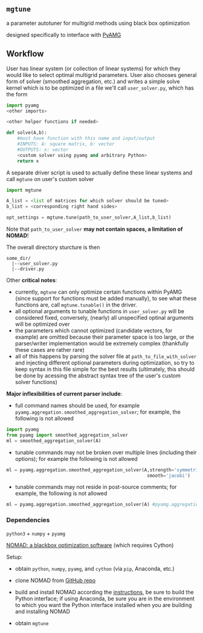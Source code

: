

## `mgtune`

a parameter autotuner for multigrid methods using black box optimization

designed specifically to interface with [PyAMG](https://pyamg.readthedocs.io/en/latest/)

## Workflow

User has linear system (or collection of linear systems) for which they would like to select optimal multigrid parameters.
User also chooses general form of solver (smoothed aggregation, etc.) and writes a simple solve kernel which is to be optimized in a file we'll call `user_solver.py`, which has the form

```python
import pyamg
<other imports>

<other helper functions if needed>

def solve(A,b):
    #must have function with this name and input/output
    #INPUTS: A: square matrix, b: vector
    #OUTPUTS: x: vector
    <custom solver using pyamg and arbitrary Python>
    return x
```

A separate driver script is used to actually define these linear systems and call `mgtune` on user's custom solver

```python
import mgtune

A_list = <list of matrices for which solver should be tuned>
b_list = <corresponding right hand sides>

opt_settings = mgtune.tune(path_to_user_solver,A_list,b_list)
```

Note that `path_to_user_solver` **may not contain spaces, a limitation of NOMAD**!

The overall directory sturcture is then

```
some_dir/
  |--user_solver.py
  |--driver.py
```

Other **critical notes**:

- currently, `mgtune` can only optimize certain functions within PyAMG (since support for functions must be added manually), to see what these functions are, call `mgtune.tunable()` in the driver.
- all optional arguments to tunable functions in `user_solver.py` will be considered fixed, conversely, (nearly) all unspecified optinal arguments will be optimized over
- the parameters which cannot optimized (candidate vectors, for example) are omitted because their parameter space is too large, or the parser/writer implementation would be extremely complex (thankfully these cases are rather rare)
- all of this happens by parsing the solver file at `path_to_file_with_solver` and injecting different optional parameters during optimization, so try to keep syntax in this file simple for the best results (ultimately, this should be done by acessing the abstract syntax tree of the user's custom solver functions)


**Major inflexibilities of current parser include**:

- full command names should be used, for example `pyamg.aggregation.smoothed_aggregation_solver`; for example, the following is not allowed

```python
import pyamg
from pyamg import smoothed_aggregation_solver
ml = smoothed_aggregation_solver(A)
```

- tunable commands may not be broken over multiple lines (including their options); for example the following is not allowed

```python
ml = pyamg.aggregation.smoothed_aggregation_solver(A,strength='symmetric',
                                                    smooth='jacobi')
```

- tunable commands may not reside in post-source comments; for example, the following is not allowed

```python
ml = pyamg.aggregation.smoothed_aggregation_solver(A) #pyamg.aggregation.smoothed_aggregation_solver
```
    

### Dependencies

`python3` + `numpy` + `pyamg`

[NOMAD: a blackbox optimization software](https://nomad-4-user-guide.readthedocs.io/en/latest/) (which requires Cython)

Setup:

- obtain `python`, `numpy`, `pyamg`, and `cython` (via `pip`, Anaconda, etc.)

- clone NOMAD from [GitHub repo](https://github.com/bbopt/nomad)

- build and install NOMAD according the [instructions](https://nomad-4-user-guide.readthedocs.io/en/latest/Installation.html), be sure to build the Python interface; if using Anaconda, be sure you are in the environment to which you want the Python interface installed when you are building and installing NOMAD

- obtain `mgtune`





